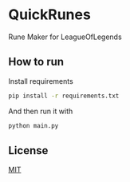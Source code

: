 # QuickRunes

Rune Maker for LeagueOfLegends

## How to run

Install requirements

```bash
pip install -r requirements.txt
```

And then run it with

```bash
python main.py
```

## License
[MIT](https://choosealicense.com/licenses/mit/)
